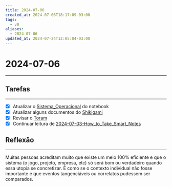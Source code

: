 ```yaml
---
title: 2024-07-06
created_at: 2024-07-06T18:17:09-03:00
tags:
  - v0
aliases:
  - 2024-07-06
updated_at: 2024-07-24T12:05:04-03:00
---
```

# 2024-07-06
----
## Tarefas
---
 - [X] Atualizar o [Sistema_Operacional](../../../sementes/2024/06/2024-06-30-Sistema_Operacional.md) do notebook
 - [x] Atualizar alguns documentos do [Shikigami](../../../sementes/2024/06/2024-06-30-Shikigami.md)
 - [x] Revisar o [Toram](_draft/2024/07/2024-07-06-Toram.md)
 - [x] Continuar leitura de [2024-07-03-How_to_Take_Smart_Notes](_draft/2024/07/2024-07-03-How_to_Take_Smart_Notes.md)

##  Reflexão
---
Muitas pessoas acreditam muito que existe um meio 100% eficiente e que o sistema (o jogo, projeto, empresa, etc) só será bom ou verdadeiro quando essa utopia se concretizar. É como se o contexto individual não fosse importante e que eventos tangenciáveis ou correlatos pudessem ser comparados.